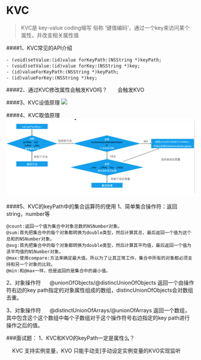 # KVC
> KVC是 key-value coding缩写  俗称 ‘键值编码’，通过一个key来访问某个属性，并改变相关属性值


####1、KVC常见的API介绍
```
- (void)setValue:(id)value forKeyPath:(NSString *)keyPath;
- (void)setValue:(id)value forKey:(NSString *)key;
- (id)valueForKeyPath:(NSString *)keyPath;
- (id)valueForKey:(NSString *)key; 
```

####2、通过KVC修改属性会触发KVO吗？
&nbsp;&nbsp;&nbsp;&nbsp;&nbsp;&nbsp;会触发KVO

####3、KVC设值原理
<img style="" src="./img/02-KVC设置原理.png"/>

####4、KVC取值原理
<img style="" src="./img/03-KVC取值原理.png"/>


####5、KVC的keyPath中的集合运算符的使用
1、简单集合操作符：返回string，number等
```
@count:返回一个值为集合中对象总数的NSNumber对象。
@sum:首先把集合中的每个对象都转换为double类型，然后计算其总，最后返回一个值为这个总和的NSNumber对象。
@avg:首先把集合中的每个对象都转换为double类型，然后计算其平均值，最后返回一个值为该平均值的NSNumber对象。
@max:使用compare:方法来确定最大值。所以为了让其正常工作，集合中所有的对象都必须支持和另一个对象的比较。
@min:和@max一样，但是返回的是集合中的最小值。

```
2、对象操作符
&nbsp;&nbsp;&nbsp;&nbsp;&nbsp;@unionOfObjects/@distincUnionOfObjects 返回一个由操作符右边的key path指定的对象属性组成的数组，distincUnionOfObjects会对数组去重。

3、对象操作符
&nbsp;&nbsp;&nbsp;&nbsp;&nbsp;@distinctUnionOfArrays/@unionOfArrays 返回一个数组，其中包含这个这个数组中每个子数组对于这个操作符号右边指定的key path进行操作之后的值。

###面试题：
1、KVC和KVO的keyPath一定是属性么？

&nbsp;&nbsp;&nbsp;&nbsp;KVC 支持实例变量，KVO 只能手动支[手动设定实例变量的KVO实现监听





